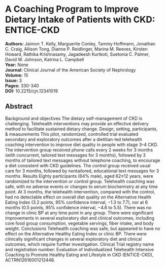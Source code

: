 # A Coaching Program to Improve Dietary Intake of Patients with CKD: ENTICE-CKD

**Authors:** Jaimon T. Kelly, Marguerite Conley, Tammy Hoffmann, Jonathan C. Craig, Allison Tong, Dianne P. Reidlinger, Marina M. Reeves, Kirsten Howard, Rathika Krishnasamy, Jagadeesh Kurtkoti, Suetonia C. Palmer, David W. Johnson, Katrina L. Campbell  
**Year:** None  
**Journal:** Clinical Journal of the American Society of Nephrology  
**Volume:** 15  
**Issue:** 3  
**Pages:** 330-340  
**DOI:** 10.2215/cjn.12341019  

## Abstract
Background and objectives            The dietary self-management of CKD is challenging. Telehealth interventions may provide an effective delivery method to facilitate sustained dietary change.                                Design, setting, participants, & measurements            This pilot, randomized, controlled trial evaluated secondary and exploratory outcomes after a dietitian-led telehealth coaching intervention to improve diet quality in people with stage 3–4 CKD. The intervention group received phone calls every 2 weeks for 3 months (with concurrent, tailored text messages for 3 months), followed by 3 months of tailored text messages without telephone coaching, to encourage a diet consistent with CKD guidelines. The control group received usual care for 3 months, followed by nontailored, educational text messages for 3 months.                                Results            Eighty participants (64% male), aged 62±12 years, were randomized to the intervention or control group. Telehealth coaching was safe, with no adverse events or changes to serum biochemistry at any time point. At 3 months, the telehealth intervention, compared with the control, had no detectable effect on overall diet quality on the Alternative Health Eating Index (3.2 points, 95% confidence interval, −1.3 to 7.7), nor at 6 months (0.5 points, 95% confidence interval, −4.6 to 5.5). There was no change in clinic BP at any time point in any group. There were significant improvements in several exploratory diet and clinical outcomes, including core food group consumption, vegetable servings, fiber intake, and body weight.                                Conclusions            Telehealth coaching was safe, but appeared to have no effect on the Alternative Healthy Eating Index or clinic BP. There were clinically significant changes in several exploratory diet and clinical outcomes, which require further investigation.                                Clinical Trial registry name and registration number:             Evaluation of Individualized Telehealth Intensive Coaching to Promote Healthy Eating and Lifestyle in CKD (ENTICE-CKD), ACTRN12616001212448.

